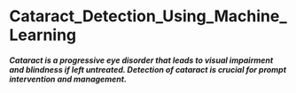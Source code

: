 # Cataract_Detection_Using_Machine_Learning
##### Cataract is a progressive eye disorder that leads to visual impairment and blindness if left untreated. Detection of cataract is crucial for prompt intervention and management.

